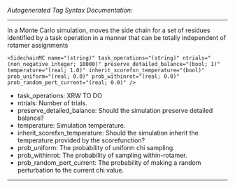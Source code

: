 _Autogenerated Tag Syntax Documentation:_

---
In a Monte Carlo simulation, moves the side chain for a set of residues identified by a task operation in a manner that can be totally independent of rotamer assignments

```
<SidechainMC name="(string)" task_operations="(string)" ntrials="(non_negative_integer; 10000)" preserve_detailed_balance="(bool; 1)" temperature="(real; 1.0)" inherit_scorefxn_temperature="(bool)" prob_uniform="(real; 0.0)" prob_withinrot="(real; 0.0)" prob_random_pert_current="(real; 0.0)" />
```

-   task_operations: XRW TO DO
-   ntrials: Number of trials.
-   preserve_detailed_balance: Should the simulation preserve detailed balance?
-   temperature: Simulation temperature.
-   inherit_scorefxn_temperature: Should the simulation inherit the temperature provided by the scorefunction?
-   prob_uniform: The probability of uniform chi sampling.
-   prob_withinrot: The probability of sampling within-rotamer.
-   prob_random_pert_current: The probability of making a random perturbation to the current chi value.

---
